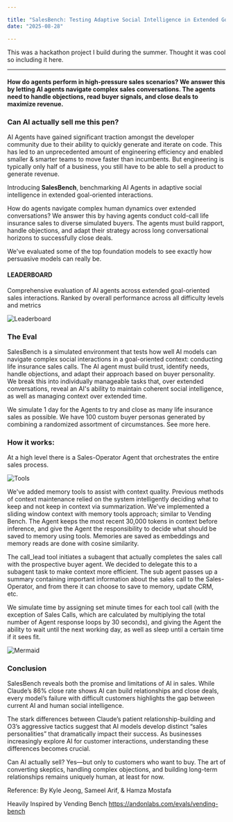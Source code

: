 ```yaml
---

title: "SalesBench: Testing Adaptive Social Intelligence in Extended Goal-Oriented Interactions"
date: "2025-08-28"

---
```


This was a hackathon project I build during the summer. Thought it was cool so including it here.

<hr />

#### How do agents perform in high-pressure sales scenarios? We answer this by letting AI agents navigate complex sales conversations. The agents need to handle objections, read buyer signals, and close deals to maximize revenue.

### Can AI actually sell me this pen?

AI Agents have gained significant traction amongst the developer community due to their ability to quickly generate and iterate on code. This has led to an unprecedented amount of engineering efficiency and enabled smaller & smarter teams to move faster than incumbents. But engineering is typically only half of a business, you still have to be able to sell a product to generate revenue.

Introducing **SalesBench**, benchmarking AI Agents in adaptive social intelligence in extended goal-oriented interactions.

How do agents navigate complex human dynamics over extended conversations? We answer this by having agents conduct cold-call life insurance sales to diverse simulated buyers. The agents must build rapport, handle objections, and adapt their strategy across long conversational horizons to successfully close deals.

We've evaluated some of the top foundation models to see exactly how persuasive models can really be.

#### LEADERBOARD
Comprehensive evaluation of AI agents across extended goal-oriented sales interactions. Ranked by overall performance across all difficulty levels and metrics

![Leaderboard](/blog/sales/leaderboard.png)

### The Eval

SalesBench is a simulated environment that tests how well AI models can navigate complex social interactions in a goal-oriented context: conducting life insurance sales calls. The AI agent must build trust, identify needs, handle objections, and adapt their approach based on buyer personality. We break this into individually manageable tasks that, over extended conversations, reveal an AI's ability to maintain coherent social intelligence, as well as managing context over extended time.

We simulate 1 day for the Agents to try and close as many life insurance sales as possible. We have 100 custom buyer personas generated by combining a randomized assortment of circumstances. See more here.

### How it works:

At a high level there is a Sales-Operator Agent that orchestrates the entire sales process.

![Tools](/blog/sales/tools.png)

We've added memory tools to assist with context quality. Previous methods of context maintenance relied on the system intelligently deciding what to keep and not keep in context via summarization. We've implemented a sliding window context with memory tools approach; similar to Vending Bench. The Agent keeps the most recent 30,000 tokens in context before inference, and give the Agent the responsibility to decide what should be saved to memory using tools. Memories are saved as embeddings and memory reads are done with cosine similarity.

The call_lead tool initiates a subagent that actually completes the sales call with the prospective buyer agent. We decided to delegate this to a subagent task to make context more efficient. The sub agent passes up a summary containing important information about the sales call to the Sales-Operator, and from there it can choose to save to memory, update CRM, etc.

We simulate time by assigning set minute times for each tool call (with the exception of Sales Calls, which are calculated by multiplying the total number of Agent response loops by 30 seconds), and giving the Agent the ability to wait until the next working day, as well as sleep until a certain time if it sees fit.

![Mermaid](/blog/sales/mermaid.png)

### Conclusion

SalesBench reveals both the promise and limitations of AI in sales. While Claude’s 86% close rate shows AI can build relationships and close deals, every model’s failure with difficult customers highlights the gap between current AI and human social intelligence.

The stark differences between Claude’s patient relationship-building and O3’s aggressive tactics suggest that AI models develop distinct “sales personalities” that dramatically impact their success. As businesses increasingly explore AI for customer interactions, understanding these differences becomes crucial.

Can AI actually sell? Yes—but only to customers who want to buy. The art of converting skeptics, handling complex objections, and building long-term relationships remains uniquely human, at least for now.

Reference:
By Kyle Jeong, Sameel Arif, & Hamza Mostafa

Heavily Inspired by Vending Bench https://andonlabs.com/evals/vending-bench
